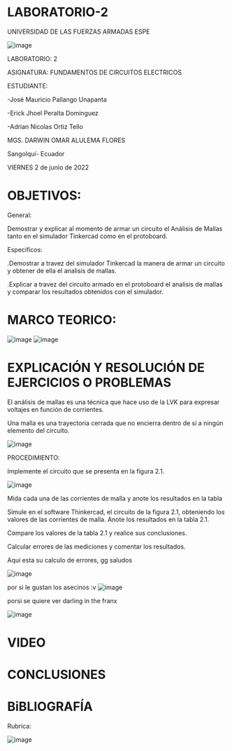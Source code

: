 # LABORATORIO-2

UNIVERSIDAD DE LAS FUERZAS ARMADAS ESPE



![image](https://user-images.githubusercontent.com/105695077/169195292-caeb0d12-8f66-4f08-bb58-2efffc44ccf5.png)




LABORATORIO: 2



ASIGNATURA: FUNDAMENTOS DE CIRCUITOS ELECTRICOS

ESTUDIANTE: 

-José Mauricio Pallango Unapanta

-Erick Jhoel Peralta Dominguez

-Adrian Nicolas Ortiz Tello 

MGS. DARWIN OMAR ALULEMA FLORES

Sangolquí- Ecuador

VIERNES 2 de junio de 2022 

# OBJETIVOS:

General:

Demostrar y explicar al momento de armar un circuito el Análisis de Mallas tanto en el simulador Tinkercad como en el protoboard.  

Especificos:

.Demostrar a travez del simulador Tinkercad la manera de armar un circuito y obtener de ella el analisis de mallas.

.Explicar a travez del circuito armado en el protoboard el analisis de mallas y comparar los resultados obtenidos con el simulador. 

# MARCO TEORICO:

![image](https://user-images.githubusercontent.com/105695077/171875814-7843f76b-4fba-4bf0-b52f-cfe3b281ee7e.png)
![image](https://user-images.githubusercontent.com/105695077/171875892-3713742b-3a65-40c9-aa23-cfcaeb58977d.png)

# EXPLICACIÓN Y RESOLUCIÓN DE EJERCICIOS O PROBLEMAS

El análisis de mallas es una técnica que hace uso de la LVK para expresar voltajes en
función de corrientes.

Una malla es una trayectoria cerrada que no encierra dentro de sí a ningún elemento del
circuito.

![image](https://user-images.githubusercontent.com/105695077/171778762-43a139d8-f54b-43a9-acb4-f4d5c4aa4008.png)

PROCEDIMIENTO:

Implemente el circuito que se presenta en la figura 2.1.

![image](https://user-images.githubusercontent.com/105695077/171778813-8e72f313-86b8-432c-8698-c8dfb9b6db02.png)

Mida cada una de las corrientes de malla y anote los resultados en la tabla 

Simule en el software Thinkercad, el circuito de la figura 2.1, obteniendo los valores de las corrientes de malla. Anote los resultados en la tabla 2.1.

Compare los valores de la tabla 2.1 y realice sus conclusiones.

Calcular errores de las mediciones y comentar los resultados.

Aqui esta su calculo de errores, gg saludos 

![image](https://user-images.githubusercontent.com/105829461/171788096-f6bd8580-fe64-41cc-8a09-c5af077b4049.png)

por si le gustan los asecinos :v
![image](https://user-images.githubusercontent.com/105829461/171882177-6ba1853b-0836-43bf-ab76-ecb99da9b608.png)


porsi se quiere ver darling in the franx

![image](https://user-images.githubusercontent.com/105829461/171788787-6c665c3e-b926-4149-9fac-212ed7cebaa1.png)



# VIDEO


# CONCLUSIONES


# BiBLIOGRAFÍA


Rubrica:

![image](https://user-images.githubusercontent.com/105695077/169549221-6a6d7d81-301f-4ae6-adad-f0a59a65b83e.png)
